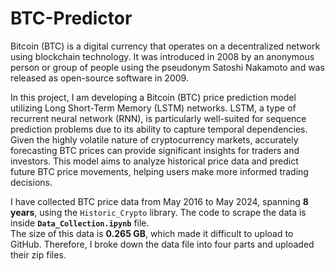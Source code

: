 # BTC-Predictor
Bitcoin (BTC) is a digital currency that operates on a decentralized network using blockchain technology. It was introduced in 2008 by an anonymous person or group of people using the pseudonym Satoshi Nakamoto and was released as open-source software in 2009.

In this project, I am developing a Bitcoin (BTC) price prediction model utilizing Long Short-Term Memory (LSTM) networks. LSTM, a type of recurrent neural network (RNN), is particularly well-suited for sequence prediction problems due to its ability to capture temporal dependencies. Given the highly volatile nature of cryptocurrency markets, accurately forecasting BTC prices can provide significant insights for traders and investors. This model aims to analyze historical price data and predict future BTC price movements, helping users make more informed trading decisions.

I have collected BTC price data from May 2016 to May 2024, spanning **8 years**, using the `Historic_Crypto` library. The code to scrape the data is inside **`Data_Collection.ipynb`** file.<br>
The size of this data is **0.265 GB**, which made it difficult to upload to GitHub. Therefore, I broke down the data file into four parts and uploaded their zip files.

